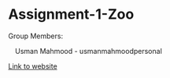 # Assignment-1-Zoo

Group Members:

&emsp;Usman Mahmood - usmanmahmoodpersonal

[Link to website](https://usmanmahmoodpersonal.github.io/assignment-1/)

